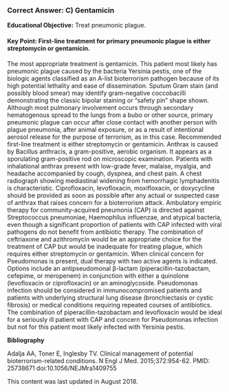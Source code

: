
### Correct Answer: C) Gentamicin 

**Educational Objective:** Treat pneumonic plague.

#### **Key Point:** First-line treatment for primary pneumonic plague is either streptomycin or gentamicin.

The most appropriate treatment is gentamicin. This patient most likely has pneumonic plague caused by the bacteria Yersinia pestis, one of the biologic agents classified as an A-list bioterrorism pathogen because of its high potential lethality and ease of dissemination. Sputum Gram stain (and possibly blood smear) may identify gram-negative coccobacilli demonstrating the classic bipolar staining or “safety pin” shape shown. Although most pulmonary involvement occurs through secondary hematogenous spread to the lungs from a bubo or other source, primary pneumonic plague can occur after close contact with another person with plague pneumonia, after animal exposure, or as a result of intentional aerosol release for the purpose of terrorism, as in this case. Recommended first-line treatment is either streptomycin or gentamicin.
Anthrax is caused by Bacillus anthracis, a gram-positive, aerobic organism. It appears as a sporulating gram-positive rod on microscopic examination. Patients with inhalational anthrax present with low-grade fever, malaise, myalgia, and headache accompanied by cough, dyspnea, and chest pain. A chest radiograph showing mediastinal widening from hemorrhagic lymphadenitis is characteristic. Ciprofloxacin, levofloxacin, moxifloxacin, or doxycycline should be provided as soon as possible after any actual or suspected case of anthrax that raises concern for a bioterrorism attack.
Ambulatory empiric therapy for community-acquired pneumonia (CAP) is directed against Streptococcus pneumoniae, Haemophilus influenzae, and atypical bacteria, even though a significant proportion of patients with CAP infected with viral pathogens do not benefit from antibiotic therapy. The combination of ceftriaxone and azithromycin would be an appropriate choice for the treatment of CAP but would be inadequate for treating plague, which requires either streptomycin or gentamicin.
When clinical concern for Pseudomonas is present, dual therapy with two active agents is indicated. Options include an antipseudomonal β-lactam (piperacillin-tazobactam, cefepime, or meropenem) in conjunction with either a quinolone (levofloxacin or ciprofloxacin) or an aminoglycoside. Pseudomonas infection should be considered in immunocompromised patients and patients with underlying structural lung disease (bronchiectasis or cystic fibrosis) or medical conditions requiring repeated courses of antibiotics. The combination of piperacillin-tazobactam and levofloxacin would be ideal for a seriously ill patient with CAP and concern for Pseudomonas infection but not for this patient most likely infected with Yersinia pestis.

**Bibliography**

Adalja AA, Toner E, Inglesby TV. Clinical management of potential bioterrorism-related conditions. N Engl J Med. 2015;372:954-62. PMID: 25738671 doi:10.1056/NEJMra1409755

This content was last updated in August 2018.